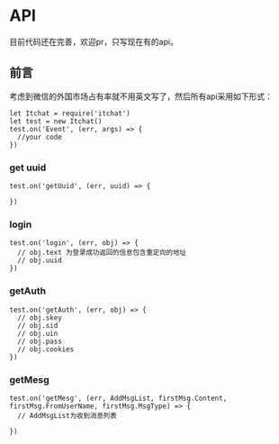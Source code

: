 # API
目前代码还在完善，欢迎pr，只写现在有的api。

## 前言

考虑到微信的外国市场占有率就不用英文写了，然后所有api采用如下形式：
```
let Itchat = require('itchat')
let test = new Itchat()
test.on('Event', (err, args) => {
  //your code
})
```

### get uuid

```
test.on('getUuid', (err, uuid) => {

})
```

### login
```
test.on('login', (err, obj) => {
  // obj.text 为登录成功返回的信息包含重定向的地址
  // obj.uuid
})
```

### getAuth
```
test.on('getAuth', (err, obj) => {
  // obj.skey 
  // obj.sid 
  // obj.uin 
  // obj.pass 
  // obj.cookies
})
```

### getMesg
```
test.on('getMesg', (err, AddMsgList, firstMsg.Content, firstMsg.FromUserName, firstMsg.MsgType) => {
  // AddMsgList为收到消息列表

})
```
